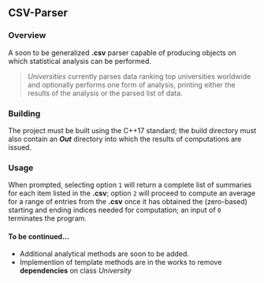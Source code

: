 ## CSV-Parser
### Overview
A soon to be generalized **.csv** parser capable of producing objects on which statistical analysis can be performed.
  > *Universities* currently parses data ranking top universities worldwide and optionally performs one form of analysis, printing either the results of the analysis or the parsed list of data.

### Building
The project must be built using the C++17 standard; the build directory must also contain an ***Out*** directory into which the results of computations are issued.

### Usage
When prompted, selecting option `1` will return a complete list of summaries for each item listed in the **.csv**; option `2` will proceed to compute an average for a range of entries from the **.csv** once it has obtained the (zero-based) starting and ending indices needed for computation; an input of `0` terminates the program.

#### To be continued...
- Additional analytical methods are soon to be added.
- Implemention of template methods are in the works to remove **dependencies** on class *University*